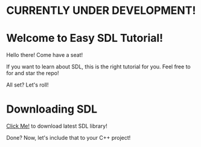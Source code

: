 # CURRENTLY UNDER DEVELOPMENT!
# Welcome to Easy SDL Tutorial!

Hello there! Come have a seat! 

If you want to learn about SDL, this is the right tutorial for you. Feel free to for and star the repo!

All set? Let's roll!

# Downloading SDL

[Click Me!](https://github.com/libsdl-org/SDL/releases/latest) to download latest SDL library!

Done? Now, let's include that to your C++ project!